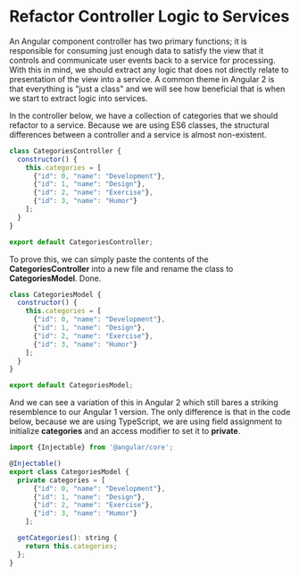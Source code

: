 # Refactor Controller Logic to Services

An Angular component controller has two primary functions; it is responsible for consuming just enough data to satisfy the view that it controls and communicate user events back to a service for processing. With this in mind, we should extract any logic that does not directly relate to presentation of the view into a service. A common theme in Angular 2 is that everything is "just a class" and we will see how beneficial that is when we start to extract logic into services.

In the controller below, we have a collection of categories that we should refactor to a service. Because we are using ES6 classes, the structural differences between a controller and a service is almost non-existent. 

```javascript
class CategoriesController {
  constructor() {
    this.categories = [
      {"id": 0, "name": "Development"},
      {"id": 1, "name": "Design"},
      {"id": 2, "name": "Exercise"},
      {"id": 3, "name": "Humor"}
    ];
  }
}

export default CategoriesController;
```

To prove this, we can simply paste the contents of the **CategoriesController** into a new file and rename the class to **CategoriesModel**. Done. 

```javascript
class CategoriesModel {
  constructor() {
    this.categories = [
      {"id": 0, "name": "Development"},
      {"id": 1, "name": "Design"},
      {"id": 2, "name": "Exercise"},
      {"id": 3, "name": "Humor"}
    ];
  }
}

export default CategoriesModel;
```
And we can see a variation of this in Angular 2 which still bares a striking resemblence to our Angular 1 version. The only difference is that in the code below, because we are using TypeScript, we are using field assignment to initialize **categories** and an access modifier to set it to **private**.

```javascript
import {Injectable} from '@angular/core';

@Injectable()
export class CategoriesModel {
  private categories = [
      {"id": 0, "name": "Development"},
      {"id": 1, "name": "Design"},
      {"id": 2, "name": "Exercise"},
      {"id": 3, "name": "Humor"}
    ];

  getCategories(): string {
    return this.categories;
  };
}
```